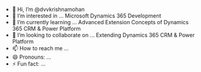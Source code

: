 - 👋 Hi, I’m @dvvkrishnamohan
- 👀 I’m interested in ... Microsoft Dynamics 365 Development
- 🌱 I’m currently learning ... Advanced Extension Concepts of Dynamics 365 CRM & Power Platform
- 💞️ I’m looking to collaborate on ... Extending Dynamics 365 CRM & Power Platform
- 📫 How to reach me ...
- 😄 Pronouns: ...
- ⚡ Fun fact: ...

<!---
dvvkrishnamohan/dvvkrishnamohan is a ✨ special ✨ repository because its `README.md` (this file) appears on your GitHub profile.
You can click the Preview link to take a look at your changes.
--->
